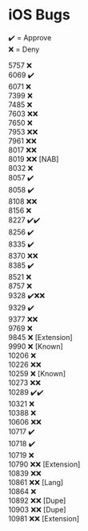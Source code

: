 # iOS Bugs

✔️ = Approve  
❌ = Deny

5757 ❌  
6069 ✔️  
6071 ❌  
7399 ❌  
7485 ❌  
7603 ❌❌  
7650 ❌  
7953 ❌❌  
7961 ❌❌  
8017 ❌❌  
8019 ❌❌ [NAB]  
8032 ❌  
8057 ✔️  
8058 ✔️  
8108 ❌❌  
8156 ❌  
8227 ✔️✔️  
8256 ✔️  
8335 ✔️  
8370 ❌❌  
8385 ✔️  
8521 ❌  
8757 ❌  
9328 ✔️❌❌  
9329 ✔️  
9377 ❌❌  
9769 ❌  
9845 ❌ [Extension]  
9990 ❌ [Known]  
10206 ❌  
10226 ❌❌  
10259 ❌ [Known]  
10273 ❌❌  
10289 ✔️✔️  
10321 ❌  
10388 ❌  
10606 ❌❌  
10717 ✔️  
10718 ✔️  
10719 ❌  
10790 ❌❌ [Extension]  
10839 ❌❌  
10861 ❌❌ [Lang]  
10864 ❌  
10892 ❌❌ [Dupe]  
10903 ❌❌ [Dupe]  
10981 ❌❌ [Extension]
